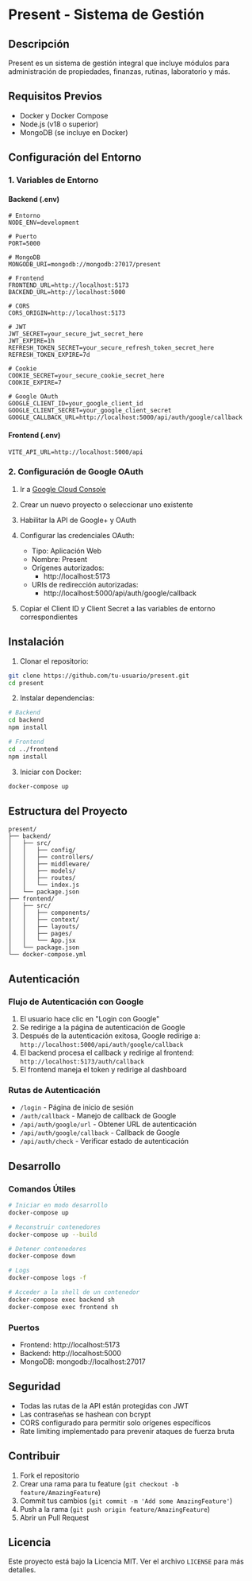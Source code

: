 # Present - Sistema de Gestión

## Descripción
Present es un sistema de gestión integral que incluye módulos para administración de propiedades, finanzas, rutinas, laboratorio y más.

## Requisitos Previos
- Docker y Docker Compose
- Node.js (v18 o superior)
- MongoDB (se incluye en Docker)

## Configuración del Entorno

### 1. Variables de Entorno

#### Backend (.env)
```env
# Entorno
NODE_ENV=development

# Puerto
PORT=5000

# MongoDB
MONGODB_URI=mongodb://mongodb:27017/present

# Frontend
FRONTEND_URL=http://localhost:5173
BACKEND_URL=http://localhost:5000

# CORS
CORS_ORIGIN=http://localhost:5173

# JWT
JWT_SECRET=your_secure_jwt_secret_here
JWT_EXPIRE=1h
REFRESH_TOKEN_SECRET=your_secure_refresh_token_secret_here
REFRESH_TOKEN_EXPIRE=7d

# Cookie
COOKIE_SECRET=your_secure_cookie_secret_here
COOKIE_EXPIRE=7

# Google OAuth
GOOGLE_CLIENT_ID=your_google_client_id
GOOGLE_CLIENT_SECRET=your_google_client_secret
GOOGLE_CALLBACK_URL=http://localhost:5000/api/auth/google/callback
```

#### Frontend (.env)
```env
VITE_API_URL=http://localhost:5000/api
```

### 2. Configuración de Google OAuth

1. Ir a [Google Cloud Console](https://console.cloud.google.com)
2. Crear un nuevo proyecto o seleccionar uno existente
3. Habilitar la API de Google+ y OAuth
4. Configurar las credenciales OAuth:
   - Tipo: Aplicación Web
   - Nombre: Present
   - Orígenes autorizados:
     - http://localhost:5173
   - URIs de redirección autorizadas:
     - http://localhost:5000/api/auth/google/callback

5. Copiar el Client ID y Client Secret a las variables de entorno correspondientes

## Instalación

1. Clonar el repositorio:
```bash
git clone https://github.com/tu-usuario/present.git
cd present
```

2. Instalar dependencias:
```bash
# Backend
cd backend
npm install

# Frontend
cd ../frontend
npm install
```

3. Iniciar con Docker:
```bash
docker-compose up
```

## Estructura del Proyecto

```
present/
├── backend/
│   ├── src/
│   │   ├── config/
│   │   ├── controllers/
│   │   ├── middleware/
│   │   ├── models/
│   │   ├── routes/
│   │   └── index.js
│   └── package.json
├── frontend/
│   ├── src/
│   │   ├── components/
│   │   ├── context/
│   │   ├── layouts/
│   │   ├── pages/
│   │   └── App.jsx
│   └── package.json
└── docker-compose.yml
```

## Autenticación

### Flujo de Autenticación con Google

1. El usuario hace clic en "Login con Google"
2. Se redirige a la página de autenticación de Google
3. Después de la autenticación exitosa, Google redirige a:
   `http://localhost:5000/api/auth/google/callback`
4. El backend procesa el callback y redirige al frontend:
   `http://localhost:5173/auth/callback`
5. El frontend maneja el token y redirige al dashboard

### Rutas de Autenticación

- `/login` - Página de inicio de sesión
- `/auth/callback` - Manejo de callback de Google
- `/api/auth/google/url` - Obtener URL de autenticación
- `/api/auth/google/callback` - Callback de Google
- `/api/auth/check` - Verificar estado de autenticación

## Desarrollo

### Comandos Útiles

```bash
# Iniciar en modo desarrollo
docker-compose up

# Reconstruir contenedores
docker-compose up --build

# Detener contenedores
docker-compose down

# Logs
docker-compose logs -f

# Acceder a la shell de un contenedor
docker-compose exec backend sh
docker-compose exec frontend sh
```

### Puertos

- Frontend: http://localhost:5173
- Backend: http://localhost:5000
- MongoDB: mongodb://localhost:27017

## Seguridad

- Todas las rutas de la API están protegidas con JWT
- Las contraseñas se hashean con bcrypt
- CORS configurado para permitir solo orígenes específicos
- Rate limiting implementado para prevenir ataques de fuerza bruta

## Contribuir

1. Fork el repositorio
2. Crear una rama para tu feature (`git checkout -b feature/AmazingFeature`)
3. Commit tus cambios (`git commit -m 'Add some AmazingFeature'`)
4. Push a la rama (`git push origin feature/AmazingFeature`)
5. Abrir un Pull Request

## Licencia

Este proyecto está bajo la Licencia MIT. Ver el archivo `LICENSE` para más detalles.